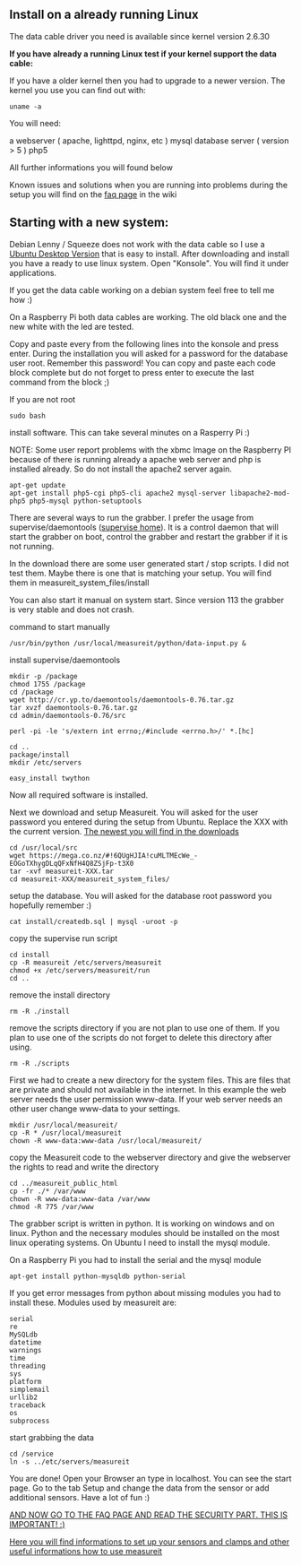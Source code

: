 ## Install on a already running Linux ##

The data cable driver you need is available since kernel version 2.6.30

**If you have already a running Linux test if your kernel support the data cable:**

If you have a older kernel then you had to upgrade to a newer version.
The kernel you use you can find out with:

`uname -a`

You will need:

a webserver ( apache, lighttpd, nginx, etc )
mysql database server ( version > 5 )
php5

All further informations you will found below


Known issues and solutions when you are running into problems during the setup you will find on the [faq page](http://code.google.com/p/measureit/wiki/FAQ) in the wiki

## Starting with a new system: ##

Debian Lenny / Squeeze does not work with the data cable so I use a [Ubuntu Desktop Version](http://www.ubuntu.com/) that is easy to install.
After downloading and install you have a ready to use linux system.
Open "Konsole". You will find it under applications.

If you get the data cable working on a debian system feel free to tell me how :)

On a Raspberry Pi both data cables are working. The old black one and the new white with the led are tested.

Copy and paste every from the following lines into the konsole and press enter. During the installation you will asked for a password for the database user root. Remember this password!
You can copy and paste each code block complete but do not forget to press enter to execute the last command from the block  ;)

If you are not root
```
sudo bash
```


install software. This can take several minutes on a Rasperry Pi  :)

NOTE: Some user report problems with the xbmc Image on the Raspberry PI because of there is running already a apache web server and php is installed already. So do not install the apache2 server again.

```
apt-get update
apt-get install php5-cgi php5-cli apache2 mysql-server libapache2-mod-php5 php5-mysql python-setuptools
```

There are several ways to run the grabber. I prefer the usage from supervise/daemontools ([supervise home](http://cr.yp.to/daemontools.html)). It is a control daemon that will start the grabber on boot, control the grabber and restart the grabber if it is not running.

In the download there are some user generated start / stop scripts. I did not test them. Maybe there is one that is matching your setup. You will find them in measureit\_system\_files/install

You can also start it manual on system start. Since version 113 the grabber is very stable and does not crash.

command to start manually
```
/usr/bin/python /usr/local/measureit/python/data-input.py &
```

install supervise/daemontools
```
mkdir -p /package
chmod 1755 /package
cd /package
wget http://cr.yp.to/daemontools/daemontools-0.76.tar.gz
tar xvzf daemontools-0.76.tar.gz
cd admin/daemontools-0.76/src
```

```
perl -pi -le 's/extern int errno;/#include <errno.h>/' *.[hc]
```

```
cd ..
package/install
mkdir /etc/servers
```

```
easy_install twython
```

Now all required software is installed.

Next we download and setup Measureit. You will asked for the user password you entered during the setup from Ubuntu. Replace the XXX with the current version. [The newest you will find in the downloads](https://code.google.com/p/measureit/wiki/Download)

```
cd /usr/local/src
wget https://mega.co.nz/#!6QUgHJIA!cuMLTMEcWe_-EOGoTXhygDLqQFxNfH4Q8ZSjFp-t3X0
tar -xvf measureit-XXX.tar
cd measureit-XXX/measureit_system_files/
```

setup the database. You will asked for the database root password you hopefully remember :)

```
cat install/createdb.sql | mysql -uroot -p
```

copy the supervise run script

```
cd install 
cp -R measureit /etc/servers/measureit
chmod +x /etc/servers/measureit/run
cd ..
```

remove the install directory

```
rm -R ./install
```

remove the scripts directory if you are not plan to use one of them. If you plan to use one of the scripts do not forget to delete this directory after using.

```
rm -R ./scripts
```

First we had to create a new directory for the system files. This are files that are private and should not available in the internet. In this example the web server needs the user permission www-data. If your web server needs an other user change www-data to your settings.

```
mkdir /usr/local/measureit/
cp -R * /usr/local/measureit
chown -R www-data:www-data /usr/local/measureit/
```

copy the Measureit code to the webserver directory and give the webserver the rights to read and write the directory

```
cd ../measureit_public_html
cp -fr ./* /var/www
chown -R www-data:www-data /var/www
chmod -R 775 /var/www
```

The grabber script is written in python. It is working on windows and on linux. Python and the necessary modules should be installed on the most linux operating systems. On Ubuntu I need to install the mysql module.

On a Raspberry Pi you had to install the serial and the mysql module

```
apt-get install python-mysqldb python-serial
```

If you get error messages from python about missing modules you had to install these. Modules used by measureit are:
```
serial
re
MySQLdb
datetime
warnings
time
threading
sys
platform
simplemail
urllib2
traceback
os
subprocess
```

start grabbing the data

```
cd /service
ln -s ../etc/servers/measureit
```

You are done!
Open your Browser an type in localhost. You can see the start page. Go to the tab Setup and change the data from the sensor or add additional sensors. Have a lot of fun :)

[AND NOW GO TO THE FAQ PAGE AND READ THE SECURITY PART. THIS IS IMPORTANT!       :)](http://code.google.com/p/measureit/wiki/FAQ)

[Here you will find informations to set up your sensors and clamps and other useful informations how to use measureit](https://code.google.com/p/measureit/wiki/Howto)